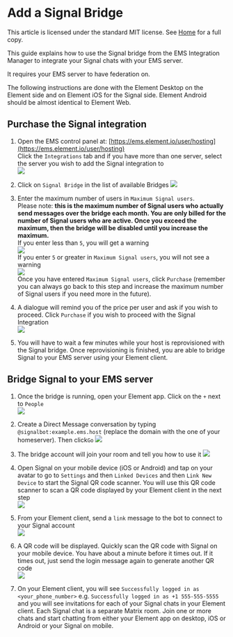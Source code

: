 # Add a Signal Bridge


This article is licensed under the standard MIT license. See [Home](index.md) for a full copy.

This guide explains how to use the Signal bridge from the EMS Integration Manager to integrate your Signal chats with your EMS server.

It requires your EMS server to have federation on.

The following instructions are done with the  Element Desktop on the Element side and on Element iOS for the Signal side. Element Android should be almost identical to Element Web.

## Purchase  the Signal integration
1. Open the EMS control panel at: [https://ems.element.io/user/hosting](https://ems.element.io/user/hosting)  
Click the `Integrations` tab  and if you have more than one server, select the server you wish to add the Signal integration to  
![](images/click-integration-tab-ems-user-hosting.png)  

1. Click on `Signal Bridge` in the list of available Bridges
![](images/signalbridge-integrations-bridges-list-with-signal.png)  

1. Enter the maximum number of users in `Maximum Signal users`.  
Please note:  **this is the maximum number of Signal users who actually send messages over the bridge each month. You are only billed for the number of Signal users who are active. Once you exceed the maximum, then the bridge will be disabled until you increase the maximum.**  
If you enter less than `5`, you will get a warning  
![](images/si-low-rmau-warning.png)  
If you enter `5` or greater in `Maximum Signal users`, you will not see a warning  
![](images/si-enter-number-users-click-purchase.png)  
Once you have entered `Maximum Signal users`, click `Purchase` (remember you can always go back to this step and increase the maximum number of Signal users if you need more in the future).

1. A dialogue will remind you of the price per user and ask if you wish to proceed. Click `Purchase` if you wish to proceed with the Signal Integration  
![](images/si-confirm-subscription-click-purchase.png)  

1. You will have to wait a few minutes while your host is reprovisioned with the Signal bridge.
Once reprovisioning is finished, you are able to bridge Signal to your EMS server using your Element client.

## Bridge Signal to your EMS server

1. Once the bridge is running, open your Element app. Click on the `+` next to `People`   
![](images/start-chat.png)

1.  Create a Direct Message conversation by typing `@signalbot:example.ems.host` (replace the domain with the one of your homeserver). Then click`Go`
![](images/dm-si-bot.png)

1. The bridge account will join your room and tell you how to use it
![](images/sibridge-bot-joins-room.png)

1. Open Signal on your mobile device (iOS or Android) and tap on your avatar to go to `Settings` and then `Linked Devices` and then `Link New Device` to start the Signal QR code scanner. You will use this QR code scanner to scan a QR code displayed by your Element client in the next step  
![](images/sibridge-signal-ios-qrcode.jpg)

1. From your Element client, send a `link` message to the bot to connect to your Signal account  
![](images/sibridge-send-link-message.png)

1. A QR code will be displayed. Quickly scan the QR code with Signal on your mobile device. You have about a minute before it times out. If it times out, just send the login message again to generate another QR code  
![](images/sibridge-qr-code-from-link-command.png)

1. On your Element client, you will see `Successfully logged in as <your_phone_number>` e.g. `Successfully logged in as +1 555-555-5555` and you will see invitations for each of your Signal chats in your Element client. Each Signal chat is a separate Matrix room. Join one or more chats and start chatting from either your Element app on desktop, iOS or Android or your Signal on mobile.
